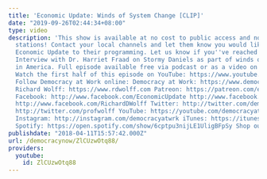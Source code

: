 ```yaml
---
title: 'Economic Update: Winds of System Change [CLIP]'
date: "2019-09-26T02:44:34+08:00"
type: video
description: 'This show is available at no cost to public access and non-profit community
  stations! Contact your local channels and let them know you would like them to add
  Economic Update to their programming. Let us know if you''ve reached out: info@democracyatwork.info
  Interview with Dr. Harriet Fraad on Stormy Daniels as part of winds of change" rising
  in America. Full episode available free via podcast or as a video on Patreon: http://www.patreon.com/economicupdate
  Watch the first half of this episode on YouTube: https://www.youtube.com/watch?v=SIyudMcOKnA
  Follow Democracy at Work online: Democracy at Work: https://www.democracyatwork.info
  Richard Wolff: https://www.rdwolff.com Patreon: https://patreon.com/economicupdate
  Facebook: http://www.facebook.com/EconomicUpdate http://www.facebook.com/DemocracyatWrk
  http://www.facebook.com/RichardDWolff Twitter: http://twitter.com/democracyatwrk
  http://twitter.com/profwolff YouTube: https://youtube.com/democracyatwrk https://youtube.com/richarddwolff
  Instagram: http://instagram.com/democracyatwrk iTunes: https://itunes.apple.com/us/podcast/economic-update-with-richard-d-wolff/id1053981528?mt=2
  Spotify: https://open.spotify.com/show/6cptpu3nijLE1UligBFpSy Shop our store: http://bit.ly/2JkxIfy'
publishdate: "2018-04-11T15:57:42.000Z"
url: /democracynow/ZlCUzwOtq88/
providers:
  youtube:
    id: ZlCUzwOtq88
---
```

